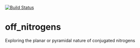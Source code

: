 [![Build Status](https://travis-ci.org/MobleyLab/off_nitrogens.svg?branch=master)](https://travis-ci.org/MobleyLab/off_nitrogens)

# off_nitrogens
Exploring the planar or pyramidal nature of conjugated nitrogens
